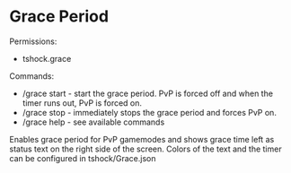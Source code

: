 # Grace Period
Permissions:
- tshock.grace

Commands:
- /grace start <TimeInSeconds> - start the grace period. PvP is forced off and when the timer runs out, PvP is forced on.
- /grace stop - immediately stops the grace period and forces PvP on.
- /grace help - see available commands


Enables grace period for PvP gamemodes and shows grace time left as status text on the right side of the screen.
Colors of the text and the timer can be configured in tshock/Grace.json
